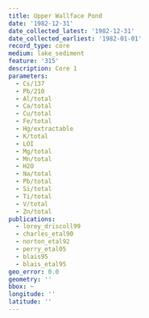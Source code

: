 ```yaml
---
title: Upper Wallface Pond
date: '1982-12-31'
date_collected_latest: '1982-12-31'
date_collected_earliest: '1982-01-01'
record_type: core
medium: lake_sediment
feature: '315'
description: Core 1
parameters:
  - Cs/137
  - Pb/210
  - Al/total
  - Ca/total
  - Cu/total
  - Fe/total
  - Hg/extractable
  - K/total
  - LOI
  - Mg/total
  - Mn/total
  - H2O
  - Na/total
  - Pb/total
  - Si/total
  - Ti/total
  - V/total
  - Zn/total
publications:
  - lorey_driscoll99
  - charles_etal90
  - norton_etal92
  - perry_etal05
  - blais95
  - blais_etal95
geo_error: 0.0
geometry: ''
bbox: ~
longitude: ''
latitude: ''
---
```

